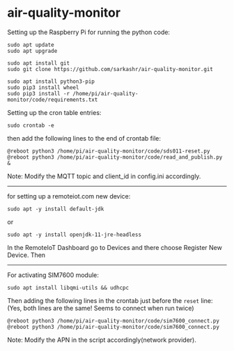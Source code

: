 # air-quality-monitor


Setting up the Raspberry Pi for running the python code:
```
sudo apt update
sudo apt upgrade

sudo apt install git
sudo git clone https://github.com/sarkashr/air-quality-monitor.git

sudo apt install python3-pip
sudo pip3 install wheel
sudo pip3 install -r /home/pi/air-quality-monitor/code/requirements.txt
```

Setting up the cron table entries:
```
sudo crontab -e
```
then add the following lines to the end of crontab file:
```
@reboot python3 /home/pi/air-quality-monitor/code/sds011-reset.py
@reboot python3 /home/pi/air-quality-monitor/code/read_and_publish.py &
```
Note: Modify the MQTT topic and client_id in config.ini accordingly.

--------------------------------------------------------------------------------

for setting up a remoteiot.com new device:
```
sudo apt -y install default-jdk
```
or
```
sudo apt -y install openjdk-11-jre-headless
```

In the RemoteIoT Dashboard go to Devices and there choose Register New Device.
Then

--------------------------------------------------------------------------------

For activating SIM7600 module:
```
sudo apt install libqmi-utils && udhcpc
```
Then adding the following lines in the crontab just before the `reset` line:
(Yes, both lines are the same! Seems to connect when run twice)
```
@reboot python3 /home/pi/air-quality-monitor/code/sim7600_connect.py
@reboot python3 /home/pi/air-quality-monitor/code/sim7600_connect.py
```
Note: Modify the APN in the script accordingly(network provider).
